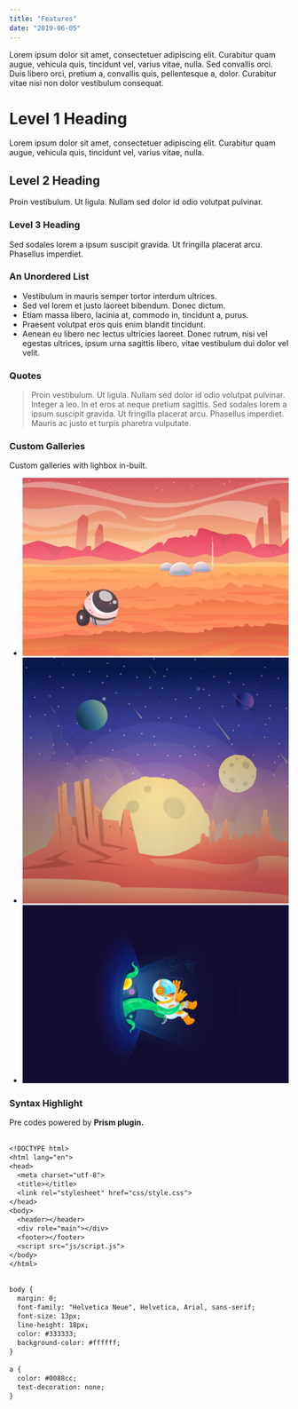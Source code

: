 ```yaml
---
title: "Features"
date: "2019-06-05"
---
```


Lorem ipsum dolor sit amet, consectetuer adipiscing elit. Curabitur quam augue, vehicula quis, tincidunt vel, varius vitae, nulla. Sed convallis orci. Duis libero orci, pretium a, convallis quis, pellentesque a, dolor. Curabitur vitae nisi non dolor vestibulum consequat.

# Level 1 Heading

Lorem ipsum dolor sit amet, consectetuer adipiscing elit. Curabitur quam augue, vehicula quis, tincidunt vel, varius vitae, nulla.

## Level 2 Heading

Proin vestibulum. Ut ligula. Nullam sed dolor id odio volutpat pulvinar.

### Level 3 Heading

Sed sodales lorem a ipsum suscipit gravida. Ut fringilla placerat arcu. Phasellus imperdiet.

### An Unordered List

- Vestibulum in mauris semper tortor interdum ultrices.
- Sed vel lorem et justo laoreet bibendum. Donec dictum.
- Etiam massa libero, lacinia at, commodo in, tincidunt a, purus.
- Praesent volutpat eros quis enim blandit tincidunt.
- Aenean eu libero nec lectus ultricies laoreet. Donec rutrum, nisi vel egestas ultrices, ipsum urna sagittis libero, vitae vestibulum dui dolor vel velit.

### Quotes

> Proin vestibulum. Ut ligula. Nullam sed dolor id odio volutpat pulvinar. Integer a leo. In et eros at neque pretium sagittis. Sed sodales lorem a ipsum suscipit gravida. Ut fringilla placerat arcu. Phasellus imperdiet. Mauris ac justo et turpis pharetra vulputate.

### Custom Galleries

Custom galleries with lighbox in-built.

- [![](images/480016-PGKTGR-852-1024x683.jpg)](http://estudiopatagon.com/themes/wordpress/breek/wp-content/uploads/2019/06/480016-PGKTGR-852-1024x683.jpg)
- [![](images/482596-PGZQY0-417-v2-1024x946.jpg)](http://estudiopatagon.com/themes/wordpress/breek/wp-content/uploads/2019/06/482596-PGZQY0-417-v2-1024x946.jpg)
- [![](images/282024-P60RDW-857-1024x683.jpg)](http://estudiopatagon.com/themes/wordpress/breek/wp-content/uploads/2019/06/282024-P60RDW-857-1024x683.jpg)

### Syntax Highlight

Pre codes powered by **Prism plugin.**

```

<!DOCTYPE html>
<html lang="en">
<head>
  <meta charset="utf-8">
  <title></title>
  <link rel="stylesheet" href="css/style.css">
</head>
<body>
  <header></header>
  <div role="main"></div>
  <footer></footer>
  <script src="js/script.js">
</body>
</html>
```

```

body {
  margin: 0;
  font-family: "Helvetica Neue", Helvetica, Arial, sans-serif;
  font-size: 13px;
  line-height: 18px;
  color: #333333;
  background-color: #ffffff;
}

a {
  color: #0088cc;
  text-decoration: none;
}
```
